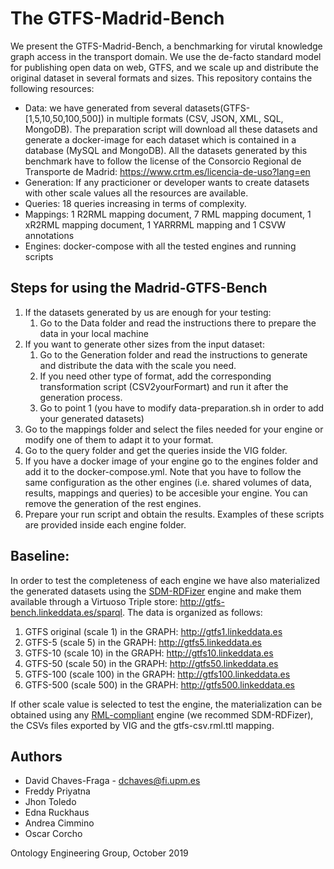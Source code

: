 # The GTFS-Madrid-Bench

We present the GTFS-Madrid-Bench, a benchmarking for virutal knowledge graph access in the transport domain. We use the de-facto standard model for publishing open data on web, GTFS, and we scale up and distribute the original dataset in several formats and sizes. This repository contains the following resources:

- Data: we have generated from several datasets(GTFS-[1,5,10,50,100,500]) in multiple formats (CSV, JSON, XML, SQL, MongoDB). The preparation script will download all these datasets and generate a docker-image for each dataset which is contained in a database (MySQL and MongoDB). All the datasets generated by this benchmark have to follow the license of the Consorcio Regional de Transporte de Madrid: https://www.crtm.es/licencia-de-uso?lang=en
- Generation: If any practicioner or developer wants to create datasets with other scale values all the resources are available.
- Queries: 18 queries increasing in terms of complexity.
- Mappings: 1 R2RML mapping document, 7 RML mapping document, 1 xR2RML mapping document, 1 YARRRML mapping and 1 CSVW annotations
- Engines: docker-compose with all the tested engines and running scripts


## Steps for using the Madrid-GTFS-Bench

1. If the datasets generated by us are enough for your testing:
	1. Go to the Data folder and read the instructions there to prepare the data in your local machine
2. If you want to generate other sizes from the input dataset:
	1. Go to the Generation folder and read the instructions to generate and distribute the data with the scale you need.
	2. If you need other type of format, add the corresponding transformation script (CSV2yourFormart) and run it after the generation process. 
	3. Go to point 1 (you have to modify data-preparation.sh in order to add your generated datasets)
3. Go to the mappings folder and select the files needed for your engine or modify one of them to adapt it to your format.
4. Go to the query folder and get the queries inside the VIG folder.
5. If you have a docker image of your engine go to the engines folder and add it to the docker-compose.yml. Note that you have to follow the same configuration as the other engines (i.e. shared volumes of data, results, mappings and queries) to be accesible your engine. You can remove the generation of the rest engines.
6. Prepare your run script and obtain the results. Examples of these scripts are provided inside each engine folder.

## Baseline:
In order to test the completeness of each engine we have also materialized the generated datasets using the [SDM-RDFizer](https://github.com/SDM-TIB/SDM-RDFizer) engine and make them available through a Virtuoso Triple store: http://gtfs-bench.linkeddata.es/sparql. The data is organized as follows:

1. GTFS original (scale 1) in the GRAPH: http://gtfs1.linkeddata.es 
2. GTFS-5 (scale 5) in the GRAPH: http://gtfs5.linkeddata.es
3. GTFS-10 (scale 10) in the GRAPH: http://gtfs10.linkeddata.es
4. GTFS-50 (scale 50) in the GRAPH: http://gtfs50.linkeddata.es
5. GTFS-100 (scale 100) in the GRAPH: http://gtfs100.linkeddata.es
6. GTFS-500 (scale 500) in the GRAPH: http://gtfs500.linkeddata.es

If other scale value is selected to test the engine, the materialization can be obtained using any [RML-compliant](https://rml.io/implementation-report/) engine (we recommed SDM-RDFizer), the CSVs files exported by VIG and the gtfs-csv.rml.ttl mapping.

## Authors

- David Chaves-Fraga - [dchaves@fi.upm.es](mailto:dchaves@fi.upm.es)
- Freddy Priyatna
- Jhon Toledo
- Edna Ruckhaus
- Andrea Cimmino
- Oscar Corcho

Ontology Engineering Group, October 2019
